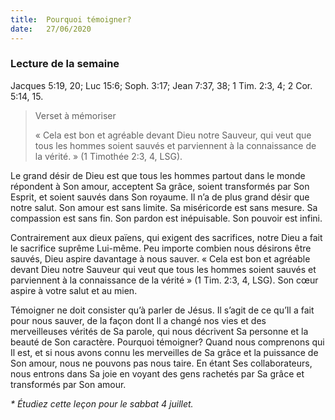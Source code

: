 ```yaml
---
title:  Pourquoi témoigner?
date:   27/06/2020
---
```


### Lecture de la semaine
Jacques 5:19, 20; Luc 15:6; Soph. 3:17; Jean 7:37, 38; 1 Tim. 2:3, 4; 2 Cor. 5:14, 15.

> <p>Verset à mémoriser</p>
> « Cela est bon et agréable devant Dieu notre Sauveur, qui veut que tous les hommes soient sauvés et parviennent à la connaissance de la vérité. » (1 Timothée 2:3, 4, LSG).

Le grand désir de Dieu est que tous les hommes partout dans le monde répondent à Son amour, acceptent Sa grâce, soient transformés par Son Esprit, et soient sauvés dans Son royaume. Il n’a de plus grand désir que notre salut. Son amour est sans limite. Sa miséricorde est sans mesure. Sa compassion est sans fin. Son pardon est inépuisable. Son pouvoir est infini.

Contrairement aux dieux païens, qui exigent des sacrifices, notre Dieu a fait le sacrifice suprême Lui-même. Peu importe combien nous désirons être sauvés, Dieu aspire davantage à nous sauver. « Cela est bon et agréable devant Dieu notre Sauveur qui veut que tous les hommes soient sauvés et parviennent à la connaissance de la vérité » (1 Tim. 2:3, 4, LSG). Son cœur aspire à votre salut et au mien.

Témoigner ne doit consister qu’à parler de Jésus. Il s’agit de ce qu’Il a fait pour nous sauver, de la façon dont Il a changé nos vies et des merveilleuses vérités de Sa parole, qui nous décrivent Sa personne et la beauté de Son caractère. Pourquoi témoigner? Quand nous comprenons qui Il est, et si nous avons connu les merveilles de Sa grâce et la puissance de Son amour, nous ne pouvons pas nous taire. En étant Ses collaborateurs, nous entrons dans Sa joie en voyant des gens rachetés par Sa grâce et transformés par Son amour.

_* Étudiez cette leçon pour le sabbat 4 juillet._